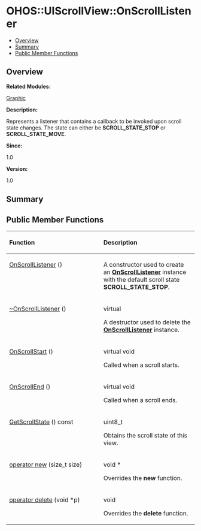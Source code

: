 # OHOS::UIScrollView::OnScrollListener<a name="ZH-CN_TOPIC_0000001055358134"></a>

-   [Overview](#section756313590165634)
-   [Summary](#section1844655871165634)
-   [Public Member Functions](#pub-methods)

## **Overview**<a name="section756313590165634"></a>

**Related Modules:**

[Graphic](Graphic.md)

**Description:**

Represents a listener that contains a callback to be invoked upon scroll state changes. The state can either be  **SCROLL\_STATE\_STOP**  or  **SCROLL\_STATE\_MOVE**. 

**Since:**

1.0

**Version:**

1.0

## **Summary**<a name="section1844655871165634"></a>

## Public Member Functions<a name="pub-methods"></a>

<a name="table359729986165634"></a>
<table><thead align="left"><tr id="row1503636170165634"><th class="cellrowborder" valign="top" width="50%" id="mcps1.1.3.1.1"><p id="p362195062165634"><a name="p362195062165634"></a><a name="p362195062165634"></a>Function</p>
</th>
<th class="cellrowborder" valign="top" width="50%" id="mcps1.1.3.1.2"><p id="p2128251767165634"><a name="p2128251767165634"></a><a name="p2128251767165634"></a>Description</p>
</th>
</tr>
</thead>
<tbody><tr id="row334555218165634"><td class="cellrowborder" valign="top" width="50%" headers="mcps1.1.3.1.1 "><p id="p496924616165634"><a name="p496924616165634"></a><a name="p496924616165634"></a><a href="Graphic.md#gad065bfe4e322d036b5bd9e30667754a6">OnScrollListener</a> ()</p>
</td>
<td class="cellrowborder" valign="top" width="50%" headers="mcps1.1.3.1.2 "><p id="p890298262165634"><a name="p890298262165634"></a><a name="p890298262165634"></a> </p>
<p id="p249090010165634"><a name="p249090010165634"></a><a name="p249090010165634"></a>A constructor used to create an <strong id="b156537258165634"><a name="b156537258165634"></a><a name="b156537258165634"></a><a href="OHOS-UIScrollView-OnScrollListener.md">OnScrollListener</a></strong> instance with the default scroll state <strong id="b1306428270165634"><a name="b1306428270165634"></a><a name="b1306428270165634"></a>SCROLL_STATE_STOP</strong>. </p>
</td>
</tr>
<tr id="row1143957032165634"><td class="cellrowborder" valign="top" width="50%" headers="mcps1.1.3.1.1 "><p id="p1838638877165634"><a name="p1838638877165634"></a><a name="p1838638877165634"></a><a href="Graphic.md#ga14fe076dffea62fdd281cd13e846de2d">~OnScrollListener</a> ()</p>
</td>
<td class="cellrowborder" valign="top" width="50%" headers="mcps1.1.3.1.2 "><p id="p1789124536165634"><a name="p1789124536165634"></a><a name="p1789124536165634"></a>virtual </p>
<p id="p656763674165634"><a name="p656763674165634"></a><a name="p656763674165634"></a>A destructor used to delete the <strong id="b94823436165634"><a name="b94823436165634"></a><a name="b94823436165634"></a><a href="OHOS-UIScrollView-OnScrollListener.md">OnScrollListener</a></strong> instance. </p>
</td>
</tr>
<tr id="row1189648919165634"><td class="cellrowborder" valign="top" width="50%" headers="mcps1.1.3.1.1 "><p id="p1145216483165634"><a name="p1145216483165634"></a><a name="p1145216483165634"></a><a href="Graphic.md#ga8000c484a999483edc66e8dd1b7ceaf6">OnScrollStart</a> ()</p>
</td>
<td class="cellrowborder" valign="top" width="50%" headers="mcps1.1.3.1.2 "><p id="p1696053857165634"><a name="p1696053857165634"></a><a name="p1696053857165634"></a>virtual void </p>
<p id="p1690039585165634"><a name="p1690039585165634"></a><a name="p1690039585165634"></a>Called when a scroll starts. </p>
</td>
</tr>
<tr id="row1947245644165634"><td class="cellrowborder" valign="top" width="50%" headers="mcps1.1.3.1.1 "><p id="p1015252586165634"><a name="p1015252586165634"></a><a name="p1015252586165634"></a><a href="Graphic.md#ga958c02ddc348eadaaf08f917f55aba63">OnScrollEnd</a> ()</p>
</td>
<td class="cellrowborder" valign="top" width="50%" headers="mcps1.1.3.1.2 "><p id="p1742849166165634"><a name="p1742849166165634"></a><a name="p1742849166165634"></a>virtual void </p>
<p id="p321898865165634"><a name="p321898865165634"></a><a name="p321898865165634"></a>Called when a scroll ends. </p>
</td>
</tr>
<tr id="row1493383224165634"><td class="cellrowborder" valign="top" width="50%" headers="mcps1.1.3.1.1 "><p id="p1985513627165634"><a name="p1985513627165634"></a><a name="p1985513627165634"></a><a href="Graphic.md#ga15a8abaeb958bfa972b541b59fabd8a7">GetScrollState</a> () const</p>
</td>
<td class="cellrowborder" valign="top" width="50%" headers="mcps1.1.3.1.2 "><p id="p1228741903165634"><a name="p1228741903165634"></a><a name="p1228741903165634"></a>uint8_t </p>
<p id="p1399136541165634"><a name="p1399136541165634"></a><a name="p1399136541165634"></a>Obtains the scroll state of this view. </p>
</td>
</tr>
<tr id="row1752644221165634"><td class="cellrowborder" valign="top" width="50%" headers="mcps1.1.3.1.1 "><p id="p287205590165634"><a name="p287205590165634"></a><a name="p287205590165634"></a><a href="Graphic.md#ga4854963aa969ee20a6cd174a70f5cd23">operator new</a> (size_t size)</p>
</td>
<td class="cellrowborder" valign="top" width="50%" headers="mcps1.1.3.1.2 "><p id="p477756897165634"><a name="p477756897165634"></a><a name="p477756897165634"></a>void * </p>
<p id="p50965953165634"><a name="p50965953165634"></a><a name="p50965953165634"></a>Overrides the <strong id="b1295923373165634"><a name="b1295923373165634"></a><a name="b1295923373165634"></a>new</strong> function. </p>
</td>
</tr>
<tr id="row1454800731165634"><td class="cellrowborder" valign="top" width="50%" headers="mcps1.1.3.1.1 "><p id="p703743774165634"><a name="p703743774165634"></a><a name="p703743774165634"></a><a href="Graphic.md#gadf1997a0f56ac2b220e7f0f8e8e0a6ef">operator delete</a> (void *p)</p>
</td>
<td class="cellrowborder" valign="top" width="50%" headers="mcps1.1.3.1.2 "><p id="p119706897165634"><a name="p119706897165634"></a><a name="p119706897165634"></a>void </p>
<p id="p1433933690165634"><a name="p1433933690165634"></a><a name="p1433933690165634"></a>Overrides the <strong id="b1505881620165634"><a name="b1505881620165634"></a><a name="b1505881620165634"></a>delete</strong> function. </p>
</td>
</tr>
</tbody>
</table>

